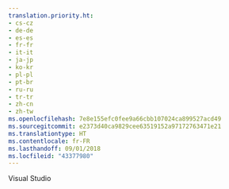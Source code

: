 ```yaml
---
translation.priority.ht:
- cs-cz
- de-de
- es-es
- fr-fr
- it-it
- ja-jp
- ko-kr
- pl-pl
- pt-br
- ru-ru
- tr-tr
- zh-cn
- zh-tw
ms.openlocfilehash: 7e8e155efc0fee9a66cbb107024ca899527acd49
ms.sourcegitcommit: e2373d40ca9829cee63519152a97172763471e21
ms.translationtype: HT
ms.contentlocale: fr-FR
ms.lasthandoff: 09/01/2018
ms.locfileid: "43377980"
---
```

Visual Studio